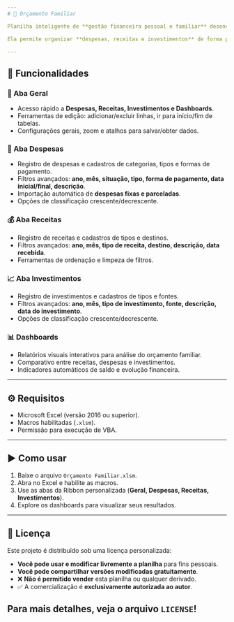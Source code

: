 ```yaml
---
# 📘 Orçamento Familiar

Planilha inteligente de **gestão financeira pessoal e familiar** desenvolvida em Excel com suporte a **macros VBA** e interface personalizada via **Ribbon XML**.

Ela permite organizar **despesas, receitas e investimentos** de forma prática, com filtros avançados, relatórios e dashboards automáticos.

---
```


## 🚀 Funcionalidades

### 🧾 Aba **Geral**
- Acesso rápido a **Despesas, Receitas, Investimentos e Dashboards**.
- Ferramentas de edição: adicionar/excluir linhas, ir para início/fim de tabelas.
- Configurações gerais, zoom e atalhos para salvar/obter dados.

### 💸 Aba **Despesas**
- Registro de despesas e cadastros de categorias, tipos e formas de pagamento.
- Filtros avançados: **ano, mês, situação, tipo, forma de pagamento, data inicial/final, descrição**.
- Importação automática de **despesas fixas e parceladas**.
- Opções de classificação crescente/decrescente.

### 💰 Aba **Receitas**
- Registro de receitas e cadastros de tipos e destinos.
- Filtros avançados: **ano, mês, tipo de receita, destino, descrição, data recebida**.
- Ferramentas de ordenação e limpeza de filtros.

### 📈 Aba **Investimentos**
- Registro de investimentos e cadastros de tipos e fontes.
- Filtros avançados: **ano, mês, tipo de investimento, fonte, descrição, data do investimento**.
- Opções de classificação crescente/decrescente.

### 📊 Dashboards
- Relatórios visuais interativos para análise do orçamento familiar.
- Comparativo entre receitas, despesas e investimentos.
- Indicadores automáticos de saldo e evolução financeira.

---

## ⚙️ Requisitos

- Microsoft Excel (versão 2016 ou superior).
- Macros habilitadas (`.xlsm`).
- Permissão para execução de VBA.

---

## ▶️ Como usar

1. Baixe o arquivo `Orçamento Familiar.xlsm`.
2. Abra no Excel e habilite as macros.
3. Use as abas da Ribbon personalizada (**Geral, Despesas, Receitas, Investimentos**).
4. Explore os dashboards para visualizar seus resultados.

---

## 📄 Licença

Este projeto é distribuído sob uma licença personalizada:

- **Você pode usar e modificar livremente a planilha** para fins pessoais.
- **Você pode compartilhar versões modificadas gratuitamente**.
- ❌ **Não é permitido vender** esta planilha ou qualquer derivado.
- ✅ A comercialização é **exclusivamente autorizada ao autor**.

Para mais detalhes, veja o arquivo `LICENSE`!
---
